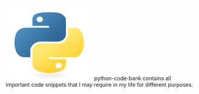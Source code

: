 <img src= "https://raw.githubusercontent.com/devicons/devicon/master/icons/python/python-original.svg" alt = "python" width= "230" height = "200">
 python-code-bank
contains all important code snippets that I may require in my life for different purposes.

